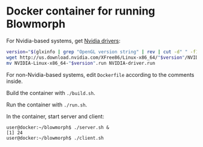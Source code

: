 Docker container for running Blowmorph
======================================

For Nvidia-based systems, get [Nvidia drivers](https://stackoverflow.com/a/44187181):

``` bash
version="$(glxinfo | grep "OpenGL version string" | rev | cut -d" " -f1 | rev)"
wget http://us.download.nvidia.com/XFree86/Linux-x86_64/"$version"/NVIDIA-Linux-x86_64-"$version".run
mv NVIDIA-Linux-x86_64-"$version".run NVIDIA-driver.run
```

For non-Nvidia-based systems, edit `Dockerfile` according to the comments inside.

Build the container with `./build.sh`.

Run the container with `./run.sh`.

In the container, start server and client:

```
user@docker:~/blowmorph$ ./server.sh &
[1] 24
user@docker:~/blowmorph$ ./client.sh
```
